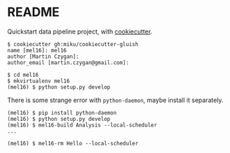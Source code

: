 README
======

Quickstart data pipeline project, with [cookiecutter](https://cookiecutter.readthedocs.io/en/latest/installation.html).

```
$ cookiecutter gh:miku/cookiecutter-gluish
name [mel16]: mel16
author [Martin Czygan]:
author_email [martin.czygan@gmail.com]:

$ cd mel16
$ mkvirtualenv mel16
(mel16) $ python setup.py develop
```

There is some strange error with `python-daemon`, maybe install it separately.

```
(mel16) $ pip install python-daemon
(mel16) $ python setup.py develop
(mel16) $ mel16-build Analysis --local-scheduler
...

(mel16) $ mel16-rm Hello --local-scheduler
```
